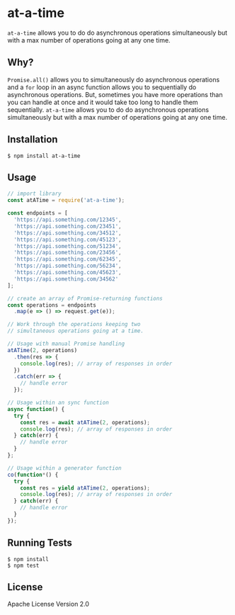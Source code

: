 # at-a-time
`at-a-time` allows you to do do asynchronous operations simultaneously but with a max number of operations going at any one time.
## Why?
`Promise.all()` allows you to simultaneously do asynchronous operations and a `for` loop in an async function allows you to sequentially do asynchronous operations. But, sometimes you have more operations than you can handle at once and it would take too long to handle them sequentially. `at-a-time` allows you to do do asynchronous operations simultaneously but with a max number of operations going at any one time.

## Installation
```
$ npm install at-a-time
```

## Usage
```js
// import library
const atATime = require('at-a-time');

const endpoints = [
  'https://api.something.com/12345',
  'https://api.something.com/23451',
  'https://api.something.com/34512',
  'https://api.something.com/45123',
  'https://api.something.com/51234',
  'https://api.something.com/23456',
  'https://api.something.com/62345',
  'https://api.something.com/56234',
  'https://api.something.com/45623',
  'https://api.something.com/34562'
];

// create an array of Promise-returning functions
const operations = endpoints
  .map(e => () => request.get(e));

// Work through the operations keeping two
// simultaneous operations going at a time.

// Usage with manual Promise handling
atATime(2, operations)
  .then(res => {
    console.log(res); // array of responses in order
  })
  .catch(err => {
    // handle error
  });

// Usage within an sync function
async function() {
  try {
    const res = await atATime(2, operations);
    console.log(res); // array of responses in order
  } catch(err) {
    // handle error
  }
};

// Usage within a generator function
co(function*() {
  try {
    const res = yield atATime(2, operations);
    console.log(res); // array of responses in order
  } catch(err) {
    // handle error
  }
});
```

## Running Tests
```
$ npm install
$ npm test
```

## License
Apache License Version 2.0
